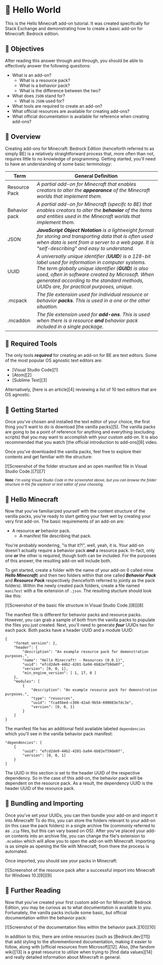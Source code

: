 # 👋 Hello World

This is the Hello Minecraft add-on tutorial. It was created specifically for Stack Exchange and demonstrating how to create a basic add-on for Minecraft: Bedrock edition.

## 🏅 Objectives

After reading this answer through and through, you should be able to effectively answer the following questions:

 - What is an add-on?
     - What is a resource pack?
     - What is a behavior pack?
     - What is the difference between the two?
 - What does `JSON` stand for?
     - What is `JSON` used for?
 - What tools are required to create an add-on?
 - What official resources are available for creating add-ons?
 - What official documentation is available for reference when creating add-ons?

## 📰 Overview

Creating add-ons for Minecraft: Bedrock Edition (henceforth referred to as simply BE) is a relatively straightforward process that, more often than not, requires little to no knowledge of programming. Getting started, you'll need to have an understanding of some basic terminology:

Term | General Definition
---- | ------------------
Resource Pack | *A partial add-on for Minecraft that enables creators to alter the **appearance** of the Minecraft worlds that implement them.*
Behavior pack | *A partial add-on for Minecraft (specifc to BE) that enables creators to alter the **behavior** of the items and entities used in the Minecraft worlds that implement them.*
JSON | ***JavaScript Object Notation** is a lightweight format for storing and transporting data that is often used when data is sent from a server to a web page. It is "self-describing" and easy to understand.*
UUID | *A universally unique identifier (**UUID**) is a 128-bit label used for information in computer systems. The term globally unique identifier (**GUID**) is also used, often in software created by Microsoft. When generated according to the standard methods, UUIDs are, for practical purposes, unique.*
.mcpack | *The file extension used for individual resource or behavior **packs**. This is used in a one or the other situation.*
.mcaddon | *The file extension used for **add-ons**. This is used when there is a resource ***and*** behavior pack included in a single package.*

## 🔨 Required Tools

The only tools ***required*** for creating an add-on for BE are text editors. Some of the most popular OS agnostic text editors are:

 - [Visual Studio Code][1]
 - [Atom][2]
 - [Sublime Text][3]

Alternatively, [here is an article][4] reviewing a list of 10 text editors that are OS agnostic.

## 📝 Getting Started

Once you've chosen and installed the text editor of your choice, the first thing you'll want to do is download [the vanilla packs][5]. The vanilla packs are going to be a point of reference for anything and everything (excluding scripts) that you may want to accomplish with your custom add-on. It is also recommended that you watch [the official introduction to add-ons][6] video.

Once you've downloaded the vanilla packs, feel free to explore their contents and get familiar with the structure:

[![Screenshot of the folder structure and an open manifest file in Visual Studio Code.][7]][7]

<sub>***Note**: I'm using Visual Studio Code in the screenshot above, but you can browse the folder structure in the file explorer or text editor of your choosing.*</sub>

## 👋 Hello Minecraft

Now that you've familiarized yourself with the content structure of the vanilla packs, you're ready to start getting your feet wet by creating your very first add-on. The basic requirements of an add-on are:

 - A resource ***or*** behavior pack.
     - A manifest file describing that pack.

You're probably wondering, "is that it?!", well, yeah, it is. Your add-on doesn't actually require a behavior pack ***and*** a resource pack. In-fact, only one ***or*** the other is required, though both can be included. For the purposes of this answer, the resulting add-on will include both.

To get started, create a folder with the name of your add-on (I called mine ***Hello Minecraft***) and then two folders within that one called ***Behavior Pack*** and ***Resource Pack*** respectively (henceforth referred to jointly as the pack folders). Within the newly created pack folders, create a file named `manifest` with a file extension of `.json`. The resulting stucture should look like this:

[![Screenshot of the basic file structure in Visual Studio Code.][8]][8]

The manifest file is different for behavior packs and resource packs. However, you can grab a sample of both from the vanilla packs to populate the files you just created. Next, you'll need to generate ***four*** UUIDs two for each pack. Both packs have a header UUID and a module UUID:

    {
        "format_version": 2,
        "header": {
            "description": "An example resource pack for demonstration purposes.",
            "name": "Hello Minecraft! - Resources (0.0.1)",
            "uuid": "efcd2de9-44b2-4201-ba94-6b82ef59de0f",
            "version": [0, 0, 1],
            "min_engine_version": [ 1, 17, 0 ]
        },
        "modules": [
            {
                "description": "An example resource pack for demonstration purposes.",
                "type": "resources",
                "uuid": "fca45bed-c308-42ad-9b54-690083e7dc3e",
                "version": [0, 0, 1]
            }
        ]
    }

The manifest file has an additional field available labeled `dependencies` which you'll see in the vanilla behavior pack manifest:

    "dependencies": [
        {
            "uuid": "efcd2de9-44b2-4201-ba94-6b82ef59de0f",
            "version": [0, 0, 1]
        }
    ]

The UUID in this section is set to the header UUID of the respective dependency. So in the case of this add-on, the behavior pack will be dependent on the resource pack. As a result, the dependency UUID is the header UUID of the resource pack.

## 🧱 Bundling and Importing

Once you've set your UUIDs, you can then bundle your add-on and import it into Minecraft! To do this, you can store the folders relevant to your add-on (in this case the pack folders) in a single archive file (commonly referred to as `.zip` files, but this can vary based on OS). After you've placed your add-on contents into an archive file, you can change the file's extension to `.mcaddon` which will allow you to open the add-on with Minecraft. Importing is as simple as opening the file with Minecraft, from there the process is automated.

Once imported, you should see your packs in Minecraft:

[![Screenshot of the resource pack after a successful import into Minecraft for Windows 10.][9]][9]

## 📑 Further Reading

Now that you've created your first custom add-on for Minecraft: Bedrock Edition, you may be curious as to what documentation is available to you. Fortunately, the vanilla packs include some basic, but official documentation within the behavior pack:

[![Screenshot of the documentation files within the behavior pack.][10]][10]

In addition to this, there are online resources (such as [Bedrock.dev][11]) that add styling to the aforementioned documentation, making it easier to follow, along with [official resources from Microsoft][12]. Also, [the fandom wiki][13] is a great resource to utilize when trying to [find data values][14] and really detailed information about Minecraft in general.
